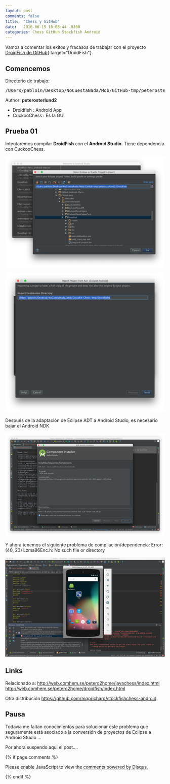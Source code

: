 ```yaml
---
layout: post
comments: false
title:  "Chess y GitHub"
date:   2016-06-15 10:08:44 -0300
categories: Chess GitHub Stockfish Android
---
```

Vamos a comentar los exitos y fracasos de trabajar con el proyecto [DroidFish de GitHub][DroidFish-GitHub]{:target="DroidFish"}.

## Comencemos

Directorio de trabajo:

<pre>
/Users/pabloin/Desktop/NoCuestaNada/Mob/GitHub-tmp/peterosterlund2
</pre>

Author: **peterosterlund2**

-  Droidfish   : Android App
-  CuckooChess : Es la GUI



## Prueba 01

Intentaremos compilar **DroidFish** con el **Android Studio**.
Tiene dependencia con CuckooChess.

![importacion paso1 screenshot](/assets/post_001_droidfish00000.png)


![importacion paso2 screenshot](/assets/post_001_droidfish00001.png)

Después de la adaptación de Eclipse ADT a Android Studio, es necesario bajar el Android NDK

![importacion paso2 screenshot](/assets/post_001_droidfish00002.png)

Y ahora tenemos el siguiente problema de compilación/dependencia:
Error:(40, 23) Lzma86Enc.h: No such file or directory

![importacion paso2 screenshot](/assets/post_001_droidfish00003.png)

## Links

Relacionado a:
http://web.comhem.se/petero2home/javachess/index.html
http://web.comhem.se/petero2home/droidfish/index.html

Otra distribución
https://github.com/mqprichard/stockfishchess-android

[DroidFish-GitHub]: https://github.com/peterosterlund2/droidfish


## Pausa

Todavía me faltan conocimientos para solucionar este problema
que seguramente está asociado a la conversión de proyectos
de Eclipse a Android Studio ...

Por ahora suspendo aqui el post....


{% if page.comments %}

<div id="disqus_thread"></div>
<script>

    /**
     *  RECOMMENDED CONFIGURATION VARIABLES: EDIT AND UNCOMMENT THE SECTION BELOW TO INSERT DYNAMIC VALUES FROM YOUR PLATFORM OR CMS.
     *  LEARN WHY DEFINING THESE VARIABLES IS IMPORTANT: https://disqus.com/admin/universalcode/#configuration-variables
     */

    var disqus_config = function () {
        this.page.url = pabloezequiel.github.io;  // Replace PAGE_URL with your page's canonical URL variable
        this.page.identifier = "PabloEze";          // Replace PAGE_IDENTIFIER with your page's unique identifier variable
    };


    (function() {  // REQUIRED CONFIGURATION VARIABLE: EDIT THE SHORTNAME BELOW
        var d = document, s = d.createElement('script');

        s.src = '//PabloEze.disqus.com/embed.js';  // IMPORTANT: Replace EXAMPLE with your forum shortname!

        s.setAttribute('data-timestamp', +new Date());
        (d.head || d.body).appendChild(s);
    })();
</script>
<noscript>Please enable JavaScript to view the <a href="https://disqus.com/?ref_noscript" rel="nofollow">comments powered by Disqus.</a></noscript>


{% endif %}
